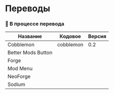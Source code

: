# Переводы

### 🔴 В процессе перевода

| Название | Кодовое | Версия |
| - | - | - |
| Cobblemon | cobblemon | 0.2 |
| Better Mods Button |  |
| Forge |  |
| Mod Menu |  |
| NeoForge |  |
| Sodium |  |